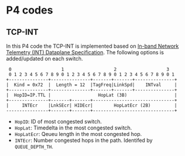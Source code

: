 # P4 codes

## TCP-INT
In this P4 code the TCP-INT is implemented based on [In-band Network Telemetry (INT) Dataplane Specification](https://p4.org/p4-spec/docs/INT_v2_1.pdf). The following options is added/updated on each switch.

```
 0                   1                   2                   3
 0 1 2 3 4 5 6 7 8 9 0 1 2 3 4 5 6 7 8 9 0 1 2 3 4 5 6 7 8 9 0 1
+---------------+---------------+-------+-------+---------------+
|  Kind = 0x72  |  Length = 12  |TagFreq|LinkSpd|    INTval     |
+---------------+---------------+-------+-------+---------------+
|  HopID=IP.TTL |                  HopLat (3B)                  |
+---------------+-------+-------+-------------------------------+
|     INTEcr    |LnkSEcr| HIDEcr|        HopLatEcr (2B)         |
----------------+-------+-------+-------------------------------+
```

- `HopID`: ID of most congested switch.
- `HopLat`: Timedelta in the most congested switch.
- `HopLatEcr`: Qeueu length in the most congested hop.
- `INTEcr`: Number congested hops in the path. Identifed by `QUEUE_DEPTH_TH`.

